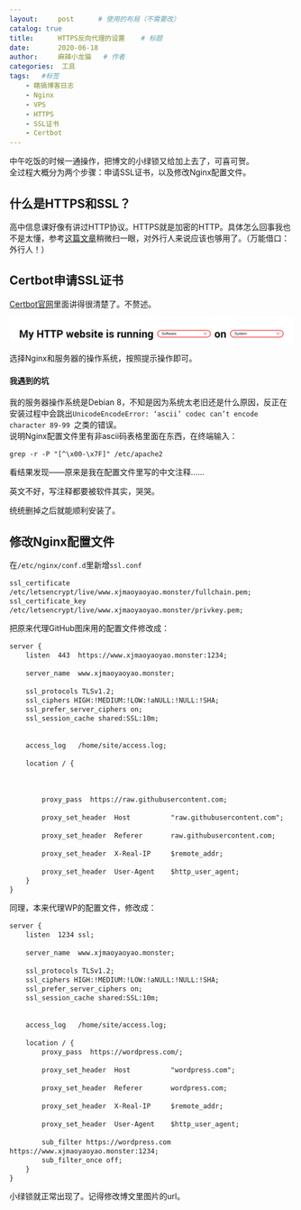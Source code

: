 ```yaml
---
layout:     post   	  # 使用的布局（不需要改）
catalog: true
title:      HTTPS反向代理的设置	# 标题 
date:       2020-06-18 	
author:     麻辣小龙猫 	# 作者
categories:  工具					
tags:	#标签
    - 瞎搞博客日志
    - Nginx
    - VPS
    - HTTPS
    - SSL证书
    - Certbot
---
```


中午吃饭的时候一通操作，把博文的小绿锁又给加上去了，可喜可贺。<br>
全过程大概分为两个步骤：申请SSL证书，以及修改Nginx配置文件。

## 什么是HTTPS和SSL？
高中信息课好像有讲过HTTP协议。HTTPS就是加密的HTTP。具体怎么回事我也不是太懂，参考[这篇文章](https://www.runoob.com/w3cnote/https-ssl-intro.html)稍微扫一眼，对外行人来说应该也够用了。（万能借口：外行人！）

## Certbot申请SSL证书
[Certbot官网](https://certbot.eff.org/)里面讲得很清楚了。不赘述。

![](https://raw.githubusercontent.com/malaxiaolongmao/MLXLMblogPictures/master/images/image_20200618142021917890.png)

选择Nginx和服务器的操作系统，按照提示操作即可。

#### 我遇到的坑
我的服务器操作系统是Debian 8，不知是因为系统太老旧还是什么原因，反正在安装过程中会跳出`UnicodeEncodeError: ‘ascii’ codec can’t encode character 89-99 `之类的错误。<br>
说明Nginx配置文件里有非ascii码表格里面在东西，在终端输入：

	grep -r -P "[^\x00-\x7F]" /etc/apache2
    
看结果发现——原来是我在配置文件里写的中文注释……
<br>

英文不好，写注释都要被软件其实，哭哭。
<br>

统统删掉之后就能顺利安装了。

## 修改Nginx配置文件
在`/etc/nginx/conf.d`里新增`ssl.conf`

	ssl_certificate /etc/letsencrypt/live/www.xjmaoyaoyao.monster/fullchain.pem;
	ssl_certificate_key /etc/letsencrypt/live/www.xjmaoyaoyao.monster/privkey.pem;

把原来代理GitHub图床用的配置文件修改成：

    server {
        listen  443  https://www.xjmaoyaoyao.monster:1234;

        server_name  www.xjmaoyaoyao.monster;

        ssl_protocols TLSv1.2;
        ssl_ciphers HIGH:!MEDIUM:!LOW:!aNULL:!NULL:!SHA;
        ssl_prefer_server_ciphers on;
        ssl_session_cache shared:SSL:10m;


        access_log   /home/site/access.log;

        location / {



            proxy_pass  https://raw.githubusercontent.com;

            proxy_set_header  Host          "raw.githubusercontent.com";

            proxy_set_header  Referer       raw.githubusercontent.com;

            proxy_set_header  X-Real-IP     $remote_addr;

            proxy_set_header  User-Agent    $http_user_agent;
        }
    }
    
 同理，本来代理WP的配置文件，修改成：
 
 
    server {
        listen  1234 ssl;

        server_name  www.xjmaoyaoyao.monster;

        ssl_protocols TLSv1.2;
        ssl_ciphers HIGH:!MEDIUM:!LOW:!aNULL:!NULL:!SHA;
        ssl_prefer_server_ciphers on;
        ssl_session_cache shared:SSL:10m;


        access_log   /home/site/access.log;

        location / {
            proxy_pass  https://wordpress.com/;

            proxy_set_header  Host          "wordpress.com";

            proxy_set_header  Referer       wordpress.com;

            proxy_set_header  X-Real-IP     $remote_addr;

            proxy_set_header  User-Agent    $http_user_agent;

            sub_filter https://wordpress.com  https://www.xjmaoyaoyao.monster:1234;
            sub_filter_once off;
        }
    }

小绿锁就正常出现了。记得修改博文里图片的url。